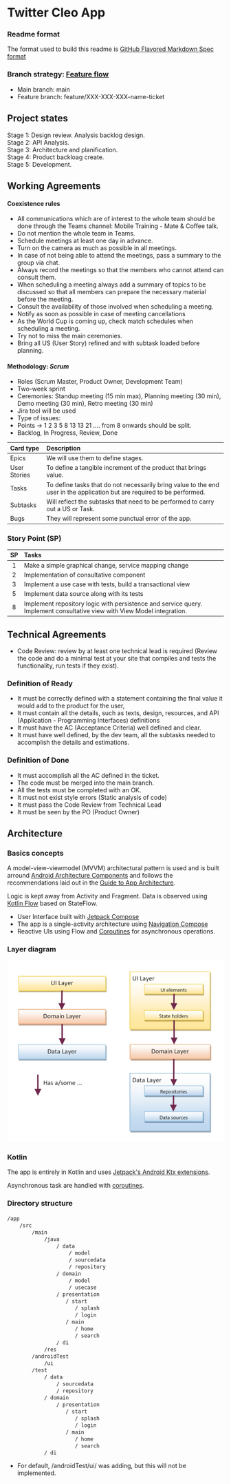 # Twitter Cleo App

### Readme format

The format used to build this readme is  [GitHub Flavored Markdown Spec format](https://github.github.com/gfm/)

### Branch strategy: [Feature flow](https://www.atlassian.com/git/tutorials/comparing-workflows/feature-branch-workflow)
 - Main branch: main
 - Feature branch: feature/XXX-XXX-XXX-name-ticket

## Project states
Stage 1: Design review. Analysis backlog design.  
Stage 2: API Analysis.  
Stage 3: Architecture and planification.  
Stage 4: Product backloag create.  
Stage 5: Development.  

## Working Agreements 

#### Coexistence rules 

 - All communications which are of interest to the whole team should be done through the Teams channel: Mobile Training - Mate & Coffee talk.  
 - Do not mention the whole team in Teams. 
 - Schedule meetings at least one day in advance. 
 - Turn on the camera as much as possible in all meetings. 
 - In case of not being able to attend the meetings, pass a summary to the group via chat. 
 - Always record the meetings so that the members who cannot attend can consult them. 
 - When scheduling a meeting always add a summary of topics to be discussed so that all members can prepare the necessary material before the meeting. 
 - Consult the availability of those involved when scheduling a meeting. 
 - Notify as soon as possible in case of meeting cancellations 
 - As the World Cup is coming up, check match schedules when scheduling a meeting. 
 - Try not to miss the main ceremonies. 
 - Bring all US (User Story) refined and with subtask loaded before planning. 

#### Methodology: ***Scrum***

 - Roles (Scrum Master, Product Owner, Development Team) 
 - Two-week sprint 
 - Ceremonies: Standup meeting (15 min max), Planning meeting (30 min), Demo meeting (30 min), Retro meeting (30 min) 
 - Jira tool will be used 
 - Type of issues: 
 - Points -> 1 2 3 5 8 13 13 21 .... from 8 onwards should be split. 
 - Backlog, In Progress, Review, Done

  | Card type    | Description                                                      |
  | :----------- | :--------------------------------------------------------------- |
  | Epics        | We will use them to define stages.                               |
  | User Stories | To define a tangible increment of the product that brings value. |
  | Tasks        | To define tasks that do not necessarily bring value to the end user in the application but are required to be performed. |
  | Subtasks     | Will reflect the subtasks that need to be performed to carry out a US or Task.  |
  | Bugs         | They will represent some punctual error of the app.              |
 
 
 ### Story Point (SP)
 
|  SP  | Tasks                                                       |
| :--: | :---------------------------------------------------------- |
| 1    | Make a simple graphical change, service mapping change      |
| 2    | Implementation of consultative component                    |
| 3    | Implement a use case with tests, build a transactional view |
| 5    | Implement data source along with its tests                  |
| 8    | Implement repository logic with persistence and service query. Implement consultative view with View Model integration. |


## Technical Agreements 


 - Code Review: review by at least one technical lead is required (Review the code and do a minimal test at your site that compiles and tests the functionality, run tests if they exist). 

### Definition of Ready 

 - It must be correctly defined with a statement containing the final value it would add to the product for the user, 
 - It must contain all the details, such as texts, design, resources, and API (Application - Programming Interfaces) definitions 
 - It must have the AC (Acceptance Criteria) well defined and clear. 
 - It must have well defined, by the dev team, all the subtasks needed to accomplish the details and estimations. 

### Definition of Done 

 - It must accomplish all the AC defined in the ticket. 
 - The code must be merged into the main branch. 
 - All the tests must be completed with an OK. 
 - It must not exist style errors (Static analysis of code) 
 - It must pass the Code Review from Technical Lead  
 - It must be seen by the PO (Product Owner) 
 
 
 
## Architecture

### Basics concepts

A model-view-viewmodel (MVVM) architectural pattern is used and is built arround [Android Architecture Components](https://developer.android.com/topic/libraries/architecture/) and follows the recommendations laid out in the [Guide to App Architecture](https://developer.android.com/jetpack/docs/guide).

Logic is kept away from Activity and Fragment. Data is observed using [Kotlin Flow](https://developer.android.com/kotlin/flow/stateflow-and-sharedflow) based on StateFlow.

* User Interface built with [Jetpack Compose](https://developer.android.com/jetpack/compose)
* The app is a single-activity architecture using [Navigation Compose](https://developer.android.com/jetpack/compose/navigation)
* Reactive UIs using Flow and [Coroutines](https://developer.android.com/kotlin/coroutines) for asynchronous operations.

### Layer diagram

![Link](doc_image/layer_diagram.jpg)

### Kotlin

The app is entirely in Kotlin and uses [Jetpack's Android Ktx extensions](https://developer.android.com/kotlin/ktx).

Asynchronous task are handled with [coroutines](https://developer.android.com/kotlin/coroutines).


### Directory structure
    /app
        /src
            /main
                /java
                    / data
                        / model
                        / sourcedata
                        / repository
                    / domain
                        / model
                        / usecase
                    / presentation
                       / start
                          / splash
                          / login
                       / main
                          / home
                          / search
                    / di
                /res
            /androidTest
                /ui
            /test
                / data
                    / sourcedata
                    / repository
                / domain
                    / presentation
                       / start
                          / splash
                          / login
                       / main
                          / home
                          / search
                / di

* For default, /androidTest/ui/ was adding, but this will not be implemented.